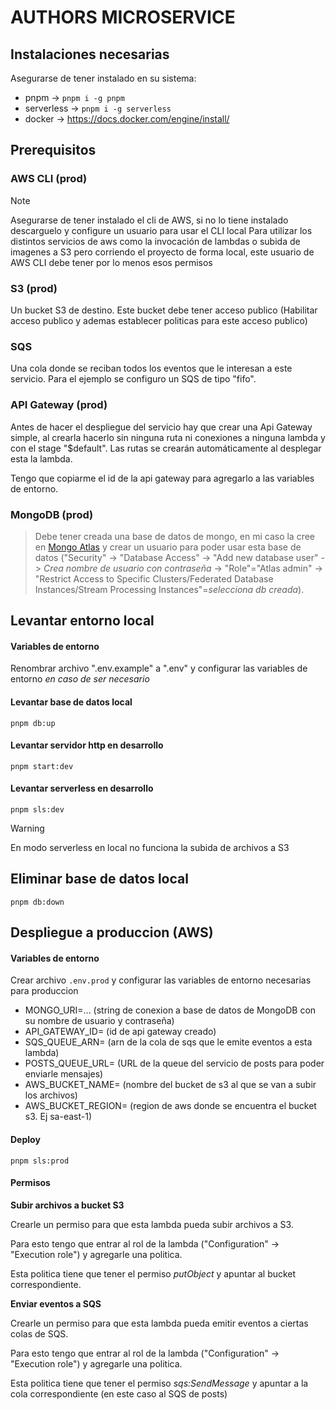 # AUTHORS MICROSERVICE

## Instalaciones necesarias

Asegurarse de tener instalado en su sistema:

- pnpm -> `pnpm i -g pnpm`
- serverless -> `pnpm i -g serverless`
- docker -> https://docs.docker.com/engine/install/

## Prerequisitos

### AWS CLI (prod)

> [!NOTE]
> Asegurarse de tener instalado el cli de AWS, si no lo tiene instalado descarguelo y configure un usuario para usar el CLI local
> Para utilizar los distintos servicios de aws como la invocación de lambdas o subida de imagenes a S3 pero corriendo el proyecto de forma local, este usuario de AWS CLI debe tener por lo menos esos permisos

### S3 (prod)

Un bucket S3 de destino. Este bucket debe tener acceso publico (Habilitar acceso publico y ademas establecer politicas para este acceso publico)

### SQS

Una cola donde se reciban todos los eventos que le interesan a este servicio. Para el ejemplo se configuro un SQS de tipo "fifo".

### API Gateway (prod)

Antes de hacer el despliegue del servicio hay que crear una Api Gateway simple, al crearla hacerlo sin ninguna ruta ni conexiones a ninguna lambda y con el stage "$default". Las rutas se crearán automáticamente al desplegar esta la lambda.

Tengo que copiarme el id de la api gateway para agregarlo a las variables de entorno.

### MongoDB (prod)

> Debe tener creada una base de datos de mongo, en mi caso la cree en [Mongo Atlas](https://account.mongodb.com/) y crear un usuario para poder usar esta base de datos ("Security" -> "Database Access" -> "Add new database user" -> _Crea nombre de usuario con contraseña_ -> "Role"="Atlas admin" -> "Restrict Access to Specific Clusters/Federated Database Instances/Stream Processing Instances"=_selecciona db creada_).

## Levantar entorno local

#### Variables de entorno

Renombrar archivo ".env.example" a ".env" y configurar las variables de entorno _en caso de ser necesario_

#### Levantar base de datos local

    pnpm db:up

#### Levantar servidor http en desarrollo

    pnpm start:dev

#### Levantar serverless en desarrollo

    pnpm sls:dev

> [!WARNING]
> En modo serverless en local no funciona la subida de archivos a S3

## Eliminar base de datos local

    pnpm db:down

## Despliegue a produccion (AWS)

#### Variables de entorno

Crear archivo `.env.prod` y configurar las variables de entorno necesarias para produccion

- MONGO_URI=... (string de conexion a base de datos de MongoDB con su nombre de usuario y contraseña)
- API_GATEWAY_ID= (id de api gateway creado)
- SQS_QUEUE_ARN= (arn de la cola de sqs que le emite eventos a esta lambda)
- POSTS_QUEUE_URL= (URL de la queue del servicio de posts para poder enviarle mensajes)
- AWS_BUCKET_NAME= (nombre del bucket de s3 al que se van a subir los archivos)
- AWS_BUCKET_REGION= (region de aws donde se encuentra el bucket s3. Ej sa-east-1)

#### Deploy

    pnpm sls:prod

#### Permisos

**Subir archivos a bucket S3**

Crearle un permiso para que esta lambda pueda subir archivos a S3.

Para esto tengo que entrar al rol de la lambda ("Configuration" -> "Execution role") y agregarle una politica.

Esta politica tiene que tener el permiso _putObject_ y apuntar al bucket correspondiente.

**Enviar eventos a SQS**

Crearle un permiso para que esta lambda pueda emitir eventos a ciertas colas de SQS.

Para esto tengo que entrar al rol de la lambda ("Configuration" -> "Execution role") y agregarle una politica.

Esta politica tiene que tener el permiso _sqs:SendMessage_ y apuntar a la cola correspondiente (en este caso al SQS de posts)
